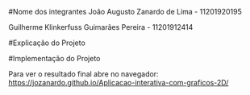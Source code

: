 #Nome dos integrantes
João Augusto Zanardo de Lima - 11201920195

Guilherme Klinkerfuss Guimarães Pereira - 11201912414

#Explicação do Projeto

#Implementação do Projeto

Para ver o resultado final abre no navegador:
https://jozanardo.github.io/Aplicacao-interativa-com-graficos-2D/
